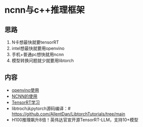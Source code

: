 # ncnn与c++推理框架

## 思路
1. N卡想最快就要tensorRT
2. intel想最快就要用openvino
3. 手机+普通pc想快就用ncnn
4. 模型转换问题就少就要用libtorch

## 内容 
- [openvino使用](openvino使用.md)
- [NCNN的使用](ncnn-01-概述.md)
- [TensorRT学习](TensorRT学习.md)
- libtroch从pytorch源码编译：# https://github.com/AllentDan/LibtorchTutorials/tree/main
- H100推理飙升8倍！英伟达官宣开源TensorRT-LLM，支持10+模型


